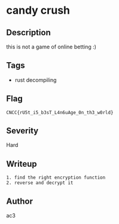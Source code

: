 # candy crush

## Description

this is not a game of online betting :)

## Tags

- rust decompiling

## Flag

```
CNCC{rU5t_i5_b3sT_L4n6uAge_0n_th3_w0rld}
```

## Severity

Hard

## Writeup

```
1. find the right encryption function
2. reverse and decrypt it
```

## Author

ac3
